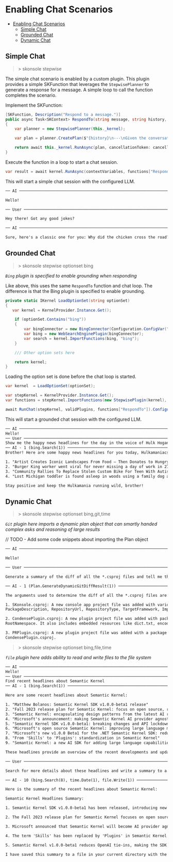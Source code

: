 # Enabling Chat Scenarios
- [Enabling Chat Scenarios](#enabling-chat-scenarios)
  - [Simple Chat](#simple-chat)
  - [Grounded Chat](#grounded-chat)
  - [Dynamic Chat](#dynamic-chat)


## Simple Chat

> \> skonsole stepwise

The simple chat scenario is enabled by a custom plugin. This plugin provides a simple SKFunction that leverages the `StepwisePlanner` to generate a response for a message. A simple loop to call the function completes the scenario.

Implement the SKFunction:
```csharp
[SKFunction, Description("Respond to a message.")]
public async Task<SKContext> RespondTo(string message, string history, CancellationToken cancellationToken = default)
{
    var planner = new StepwisePlanner(this._kernel);

    var plan = planner.CreatePlan($"{history}\n---\nGiven the conversation history, respond to the most recent message.");

    return await this._kernel.RunAsync(plan, cancellationToken: cancellationToken);
}
```

Execute the function in a loop to start a chat session.
```csharp
var result = await kernel.RunAsync(contextVariables, functions["RespondTo"]);
```

This will start a simple chat session with the configured LLM.

```txt
── AI ──────────────────────────────────────────────────────────────────────────────

Hello!

── User ────────────────────────────────────────────────────────────────────────────

Hey there! Got any good jokes?

── AI ──────────────────────────────────────────────────────────────────────────────

Sure, here's a classic one for you: Why did the chicken cross the road? To get to the other side!
```

## Grounded Chat

> \> skonsole stepwise optionset bing

*`Bing` plugin is specified to enable grounding when responding*

Like above, this uses the same `RespondTo` function and chat loop. The difference is that the Bing plugin is specified to enable grounding.

```csharp
private static IKernel LoadOptionSet(string optionSet)
{
   var kernel = KernelProvider.Instance.Get();

    if (optionSet.Contains("bing"))
    {
        var bingConnector = new BingConnector(Configuration.ConfigVar("BING_API_KEY"));
        var bing = new WebSearchEnginePlugin(bingConnector);
        var search = kernel.ImportFunctions(bing, "bing");
    }

    /// Other option sets here

    return kernel;
}
```

Loading the option set is done before the chat loop is started.
```csharp
var kernel  = LoadOptionSet(optionSet);

var stepKernel = KernelProvider.Instance.Get();
var functions = stepKernel.ImportFunctions(new StepwisePlugin(kernel), "stepwise");

await RunChat(stepKernel, validPlugins, functions["RespondTo"]).ConfigureAwait(false);
```

This will start a grounded chat session with the configured LLM.
```txt
── AI ─────────────────────────────────────────────────────────────────────────────────────────────────────────────────────────────────────────────────────────
Hello!
── User ───────────────────────────────────────────────────────────────────────────────────────────────────────────────────────────────────────────────────────
Show me the happy news headlines for the day in the voice of Hulk Hogan.
── AI - 1 (bing.Search(1)) ────────────────────────────────────────────────────────────────────────────────────────────────────────────────────────────────────
Brother! Here are some happy news headlines for you today, Hulkamaniacs:

1. "Artist Creates Iconic Landscapes From Food – Then Donates to Hungry People (LOOK)" - Whatcha gonna do when hunger runs wild on you?
2. "Burger King worker went viral for never missing a day of work in 27 years" - That's the power of Hulkamania, brother!
3. "Community Rallies To Replace Stolen Custom Bike For Teen With Autism" - Let me tell you something, Mean Gene, that's what I call teamwork!
4. "Lost Michigan toddler is found asleep in woods using a family dog as a pillow" - Just like the Hulkster, they never give up, dude!

Stay positive and keep the Hulkamania running wild, brother!
```

## Dynamic Chat

> \> skonsole stepwise optionset bing,git,time

*`Git` plugin here imports a dynamic plan object that can smartly handed complex asks and reasoning of large results*

// TODO - Add some code snippets about importing the Plan object

```txt
── AI ─────────────────────────────────────────────────────────────────────────────────────────────────────────────────────────────────────────────────────────

Hello!

── User ───────────────────────────────────────────────────────────────────────────────────────────────────────────────────────────────────────────────────────

Generate a summary of the diff of all the *.csproj files and tell me the arguments you use to determine this along with the summary of the file contents.

── AI - 1 (Plan.GenerateDynamicGitDiffResult(1)) ──────────────────────────────────────────────────────────────────────────────────────────────────────────────

The arguments used to determine the diff of all the *.csproj files are: `-- *.csproj`. The summary of the file contents is as follows:

1. SKonsole.csproj: A new console app project file was added with various package references, project references, and properties such as OutputType, PackageId, Version, Authors, Owners, PackageIcon, Company,
PackageDescription, RepositoryUrl, RepositoryType, TargetFramework, ImplicitUsings, Nullable, PackageTags, PackageReadmeFile, PackAsTool, ToolCommandName, PackageLicenseExpression, and Description.

2. CondensePlugin.csproj: A new plugin project file was added with package references to Microsoft.SemanticKernel and Microsoft.ML.Tokenizers, and properties such as TargetFramework, ImplicitUsings, LangVersion, and
RootNamespace. It also includes embedded resources like dict.txt, encoder.json, and vocab.bpe.

3. PRPlugin.csproj: A new plugin project file was added with a package reference to Microsoft.SemanticKernel, properties such as TargetFramework, ImplicitUsings, and LangVersion, and a project reference to
CondensePlugin.csproj.
```

> \> skonsole stepwise optionset bing,file,time

*`file` plugin here adds ability to read and write files to the file system*

```txt
── AI ─────────────────────────────────────────────────────────────────────────────────────────────────────────────────────────────────────────────────────────
Hello!
── User ───────────────────────────────────────────────────────────────────────────────────────────────────────────────────────────────────────────────────────
Find recent headlines about Semantic Kernel
── AI - 1 (bing.Search(1)) ────────────────────────────────────────────────────────────────────────────────────────────────────────────────────────────────────

Here are some recent headlines about Semantic Kernel:

1. "Matthew Bolanos: Semantic Kernel SDK v1.0.0-beta1 release"
2. "Fall 2023 release plan for Semantic Kernel: focus on open source, reliability, and AI innovations"
3. "Semantic Kernel: encapsulating design patterns from the latest AI research"
4. "Microsoft's announcement: making Semantic Kernel AI provider agnostic"
5. "Semantic Kernel SDK v1.0.0-beta1: breaking changes and API lockdown"
6. "Microsoft's open source Semantic Kernel: improving large language models for app development"
7. "Microsoft's new v1.0.0 Beta1 for the .NET Semantic Kernel SDK: reducing OpenAI tie-ins"
8. "From 'Skills' to 'Plugins': standardization in Semantic Kernel"
9. "Semantic Kernel: a new AI SDK for adding large language capabilities to your app"

These headlines provide an overview of the recent developments and updates related to Semantic Kernel.

── User ───────────────────────────────────────────────────────────────────────────────────────────────────────────────────────────────────────────────────────

Search for more details about these headlines and write a summary to a file in the current directory. include the current date in the filename.

── AI - 10 (bing.Search(8), time.Date(1), file.Write(1)) ──────────────────────────────────────────────────────────────────────────────────────────────────────

Here is the summary of the recent headlines about Semantic Kernel:

Semantic Kernel Headlines Summary:

1. Semantic Kernel SDK v1.0.0-beta1 has been released, introducing new features and improvements. The SDK now supports multiple AI models and has refactored planners and memory configuration.

2. The Fall 2023 release plan for Semantic Kernel focuses on open source, reliability, and AI innovations. The SDK aims to encapsulate design patterns from the latest AI research.

3. Microsoft announced that Semantic Kernel will become AI provider agnostic, allowing developers to use various AI services like OpenAI, Azure OpenAI, and Hugging Face.

4. The term 'Skills' has been replaced by 'Plugins' in Semantic Kernel to standardize the naming convention and align with the OpenAI plugin specification.

5. Semantic Kernel v1.0.0-beta1 reduces OpenAI tie-ins, making the SDK service-agnostic and providing developers with more flexibility in choosing AI services.

I have saved this summary to a file in your current directory with the filename "Semantic_Kernel_Headlines_Summary_October_19_2023.txt".
```